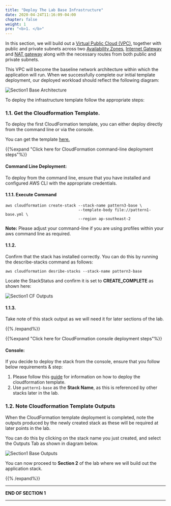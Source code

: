 ```yaml
---
title: "Deploy The Lab Base Infrastructure"
date: 2020-04-24T11:16:09-04:00
chapter: false
weight: 1
pre: "<b>1. </b>"
---
```


In this section, we will build out a [Virtual Public Cloud (VPC)](https://docs.aws.amazon.com/vpc/latest/userguide/what-is-amazon-vpc.html), together with public and private subnets across two [Availability Zones](https://docs.aws.amazon.com/AWSEC2/latest/UserGuide/using-regions-availability-zones.html), [Internet Gateway](https://docs.aws.amazon.com/vpc/latest/userguide/VPC_Internet_Gateway.html) and [NAT gateway](https://docs.aws.amazon.com/vpc/latest/userguide/vpc-nat-gateway.html) along with the necessary routes from both public and private subnets. 

This VPC will become the baseline network architecture within which the application will run. When we successfully complete our initial template deployment, our deployed workload should reflect the following diagram:

![Section1 Base Architecture](/Security/300_Autonomous_Monitoring_Of_Cryptographic_Activity_With_KMS/Images/section1/section1-pattern1-base-architecture.png)

To deploy the infrastructure template follow the appropriate steps: 

### 1.1. Get the Cloudformation Template.

To deploy the first CloudFormation template, you can either deploy directly from the command line or via the console. 

You can get the template [here.](/Security/300_Autonomous_Monitoring_Of_Cryptographic_Activity_With_KMS/Code/templates/section1/pattern1-base.yml "Section1 template")

{{%expand "Click here for CloudFormation command-line deployment steps"%}}

#### Command Line Deployment:

To deploy from the command line, ensure that you have installed and configured AWS CLI with the appropriate credentials.

#### 1.1.1. Execute Command
  
  
```
aws cloudformation create-stack --stack-name pattern3-base \
                                --template-body file://pattern1-base.yml \
                                --region ap-southeast-2 
```
**Note:** Please adjust your command-line if you are using profiles within your aws command line as required.


#### 1.1.2. 

Confirm that the stack has installed correctly. You can do this by running the describe-stacks command as follows:

```
aws cloudformation desribe-stacks --stack-name pattern3-base 
```

Locate the StackStatus and confirm it is set to **CREATE_COMPLETE** as shown here:

![Section1 CF Outputs](/Security/300_Autonomous_Patching_With_EC2_Image_Builder_and_Systems_Manager/Images/section1/section1-pattern3-cloudformation-output.png)
  
#### 1.1.3. 

Take note of this stack output as we will need it for later sections of the lab.

{{% /expand%}}

{{%expand "Click here for CloudFormation console deployment steps"%}}
#### Console:

If you decide to deploy the stack from the console, ensure that you follow below requirements & step:

  1. Please follow this [guide](https://docs.aws.amazon.com/AWSCloudFormation/latest/UserGuide/cfn-console-create-stack.html) for information on how to deploy the cloudformation template.
  2. Use `pattern1-base` as the **Stack Name**, as this is referenced by other stacks later in the lab.


### 1.2. Note Cloudformation Template Outputs

When the CloudFormation template deployment is completed, note the outputs produced by the newly created stack as these will be required at later points in the lab.

You can do this by clicking on the stack name you just created, and select the Outputs Tab as shown in diagram below.


![Section1 Base Outputs](/Security/300_Autonomous_Patching_With_EC2_Image_Builder_and_Systems_Manager/Images/section1/section1-pattern3-outputs.png)


You can now proceed to **Section 2** of the lab where we will build out the application stack.

{{% /expand%}}



___
**END OF SECTION 1**
___

